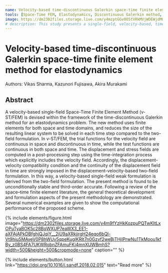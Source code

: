 ```yaml
---
name: Velocity-based time-discontinuous Galerkin space-time finite element method for elastodynamics
tools: [Space-Time FEM, Elastodynamics, Discontinuous Galerkin method, 2018]
image: https://dm2302files.storage.live.com/y4mzptGGv0O5tVRkMVjWDEWjdMO0VGdAujDoWjBr2NsRooCVc8YSuR1I5Ue8s3BMjuCbRXPfJAUKQs-jJNGLpz7ezjmabEXLk1YUY7dbRm6PsDwlkeFZqOPIDP0-TOKGO84zSKFJVZMSDzXQtnnGUVNoStKNLRMIdJCfElqGzcXB0lDH8gbfYsQL-n9g0HmWSWb?width=700&height=615&cropmode=none
# description: This study presents a single-field, velocity-based, time-discontinuous space-time FEM for numerical simulation of structural dynamics problem. This method can generate arbitrary high-order accurate and unconditionally stable time integration algorithm.
---
```


# Velocity-based time-discontinuous Galerkin space-time finite element method for elastodynamics

Authors: Vikas Sharma, Kazunori Fujisawa, Akira Murakami

## Abstract

A velocity-based single-field Space-Time Finite Element Method (v-ST/FEM) is devised within the framework of the time-discontinuous Galerkin method for an elastodynamics problem. The new method uses finite elements for both space and time domains, and reduces the size of the resulting linear system to be solved in each time step compared to the two-field formulation. In v-ST/FEM, the trial functions for the velocity field are continuous in space and discontinuous in time, while the test functions are continuous in both space and time. The displacement and stress fields are computed in a post-processing step using the time-integration process which explicitly includes the velocity field. Accordingly, the displacement-velocity compatibility condition and the continuity of the displacement field in time are strongly imposed in the displacement-velocity-based two-field formulation. In this way, a velocity-based single-field weak formulation is derived from the two-field formulation. The present method is found to be unconditionally stable and third-order accurate. Following a review of the space–time finite element literature, the general theoretical development and formulation aspects of the present methodology are demonstrated. Several numerical examples are given to show the computational performance of the proposed scheme.

{% include elements/figure.html image="https://dm2302files.storage.live.com/y4m9fYzHkKozpuPQTwKItLxOPuTyaBOK5c28BqWXUP7eaWX3_EE1-aXFAjAPkDBfghjQJqiY__2jU9aXRkjjrgH24eqo6bQl-Vt9hiu5MAveV0P8hWUv5qpeKuglKRIt7n0Gzvf2weBjTHjIPrwNu1TkMoou1kfBy_z0BS4FA7UKWRobnZFAmuFKi4mnXUWBmhS?width=500&height=500&cropmode=none" caption="" %}

{% include elements/button.html link="https://doi.org/10.1016/j.sandf.2018.02.015" text="Read more" %}